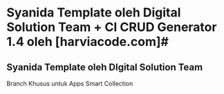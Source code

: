 # Syanida Template oleh Digital Solution Team + CI CRUD Generator 1.4 oleh [harviacode.com]#

## Syanida Template oleh DIgital Solution Team

Branch Khusus untuk Apps Smart Collection

